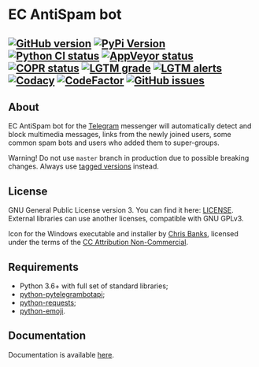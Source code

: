 # EC AntiSpam bot

[![GitHub version](https://img.shields.io/github/v/release/xvitaly/ecasbot?sort=semver&color=brightgreen&logo=git&logoColor=white)](https://github.com/xvitaly/ecasbot/releases)
[![PyPi Version](https://img.shields.io/pypi/v/ecasbot.svg?logo=pypi&logoColor=white)](https://pypi.org/project/ecasbot/)
[![Python CI status](https://github.com/xvitaly/ecasbot/actions/workflows/python.yaml/badge.svg)](https://github.com/xvitaly/ecasbot/actions/workflows/python.yaml)
[![AppVeyor status](https://ci.appveyor.com/api/projects/status/tcanemsupba2q64u?svg=true)](https://ci.appveyor.com/project/xvitaly/ecasbot)
[![COPR status](https://copr.fedorainfracloud.org/coprs/xvitaly/ecrepo/package/ecasbot/status_image/last_build.png)](https://copr.fedorainfracloud.org/coprs/xvitaly/ecrepo/package/ecasbot/)
[![LGTM grade](https://img.shields.io/lgtm/grade/python/g/xvitaly/ecasbot.svg?logo=lgtm&logoWidth=18)](https://lgtm.com/projects/g/xvitaly/ecasbot/context:python)
[![LGTM alerts](https://img.shields.io/lgtm/alerts/g/xvitaly/ecasbot.svg?logo=lgtm&logoWidth=18)](https://lgtm.com/projects/g/xvitaly/ecasbot/alerts/)
[![Codacy](https://app.codacy.com/project/badge/Grade/f05dcd013559423183f52fabfcaf1fb8)](https://www.codacy.com/gh/xvitaly/ecasbot/dashboard)
[![CodeFactor](https://www.codefactor.io/repository/github/xvitaly/ecasbot/badge)](https://www.codefactor.io/repository/github/xvitaly/ecasbot)
[![GitHub issues](https://img.shields.io/github/issues/xvitaly/ecasbot.svg?label=issues)](https://github.com/xvitaly/ecasbot/issues)
---

## About

EC AntiSpam bot for the [Telegram](https://telegram.org/) messenger will automatically detect and block multimedia messages, links from the newly joined users, some common spam bots and users who added them to super-groups.

Warning! Do not use `master` branch in production due to possible breaking changes. Always use [tagged versions](https://github.com/xvitaly/ecasbot/releases) instead.

## License

GNU General Public License version 3. You can find it here: [LICENSE](LICENSE). External libraries can use another licenses, compatible with GNU GPLv3.

Icon for the Windows executable and installer by [Chris Banks](https://www.deviantart.com/chrisbanks2), licensed under the terms of the [CC Attribution Non-Commercial](https://creativecommons.org/licenses/by-nc/4.0/legalcode).

## Requirements

  * Python 3.6+ with full set of standard libraries;
  * [python-pytelegrambotapi](https://github.com/eternnoir/pyTelegramBotAPI);
  * [python-requests](https://github.com/requests/requests);
  * [python-emoji](https://github.com/carpedm20/emoji).

## Documentation

Documentation is available [here](docs/README.md).
